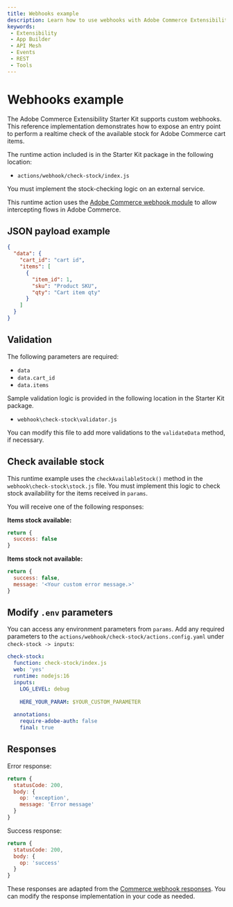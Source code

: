 ```yaml
---
title: Webhooks example
description: Learn how to use webhooks with Adobe Commerce Extensibility Starter Kit.
keywords:
 - Extensibility
 - App Builder
 - API Mesh
 - Events
 - REST
 - Tools
---
```


# Webhooks example

The Adobe Commerce Extensibility Starter Kit supports custom webhooks. This reference implementation demonstrates how to expose an entry point to perform a realtime check of the available stock for Adobe Commerce cart items.

The runtime action included is in the Starter Kit package in the following location:

- `actions/webhook/check-stock/index.js`

<InlineAlert variant="info" slots="text"/>

You must implement the stock-checking logic on an external service.

This runtime action uses the [Adobe Commerce webhook module](../../webhooks/) to allow intercepting flows in Adobe Commerce.

## JSON payload example

```json
{
  "data": {
    "cart_id": "cart id",
    "items": [
      {
        "item_id": 1,
        "sku": "Product SKU",
        "qty": "Cart item qty"
      }
    ]
  }
}
```

## Validation

The following parameters are required:

- `data`
- `data.cart_id`
- `data.items`

Sample validation logic is provided in the following location in the Starter Kit package.

- `webhook\check-stock\validator.js`

You can modify this file to add more validations to the `validateData` method, if necessary.

## Check available stock

This runtime example uses the `checkAvailableStock()` method in the `webhook\check-stock\stock.js` file. You must implement this logic to check stock availability for the items received in `params`.

You will receive one of the following responses:

**Items stock available:**

```javascript
return {
  success: false
}
```

**Items stock not available:**

```javascript
return {
  success: false,
  message: '<Your custom error message.>'
}
```

## Modify `.env` parameters

You can access any environment parameters from `params`. Add any required parameters to the `actions/webhook/check-stock/actions.config.yaml` under `check-stock -> inputs`:

```yaml
check-stock:
  function: check-stock/index.js
  web: 'yes'
  runtime: nodejs:16
  inputs:
    LOG_LEVEL: debug
    
    HERE_YOUR_PARAM: $YOUR_CUSTOM_PARAMETER
    
  annotations:
    require-adobe-auth: false
    final: true
```

## Responses

Error response:

```javascript
return {   
  statusCode: 200,
  body: {
    op: 'exception',
    message: 'Error message'
  }
}
```

Success response:

```javascript
return {
  statusCode: 200,
  body: {
    op: 'success'
  }
}
```

<InlineAlert variant="info" slots="text"/>

These responses are adapted from the [Commerce webhook responses](../../webhooks/responses.md#responses). You can modify the response implementation in your code as needed.
